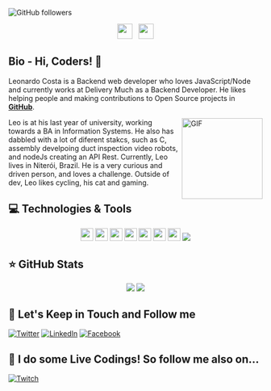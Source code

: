 ![GitHub followers](https://img.shields.io/github/followers/LeoFC97?style=social)


<p align='center'>
<a href="https://twitter.com/leofc97"><img height="30" src="https://github.com/stephenajulu/WaylonWalker/blob/main/icon/twitter.png?raw=true"></a>&nbsp;&nbsp;
<a href="https://www.linkedin.com/in/leonardo-costa-b627a1189/"><img height="30" src="https://github.com/stephenajulu/WaylonWalker/blob/main/icon/linkedin.png?raw=true"></a>

</p>

## Bio - Hi, Coders! 👋

Leonardo Costa is a Backend web developer who loves JavaScript/Node and currently works at Delivery Much as a Backend Developer. He likes helping people and making contributions to Open Source projects in  **[GitHub](https://github.com/leoFC97)**. 

<img align="right" alt="GIF" height="160px" src="https://media.giphy.com/media/du3J3cXyzhj75IOgvA/giphy.gif" />

Leo is at his last year of university, working towards a BA in Information Systems. He also has dabbled with a lot of diferent stakcs, such as C,  assembly develpoing duct inspection video robots, and nodeJs creating an API Rest. Currently, Leo lives in Niterói, Brazil. He is a very curious and driven person, and loves a challenge. 
Outside of dev, Leo likes cycling, his cat and gaming.

## 💻 Technologies & Tools

<p align="center">

<img src="https://img.shields.io/badge/javascript-%23F7DF1E.svg?&style=for-the-badge&logo=javascript&logoColor=black" height="25"/>
<img src="https://img.shields.io/badge/typescript%20-%23007ACC.svg?&style=for-the-badge&logo=typescript&logoColor=white" height="25"/>
<img src="https://img.shields.io/badge/node.js%20-%2343853D.svg?&style=for-the-badge&logo=node.js&logoColor=white" height="25"/>
<img src="https://img.shields.io/badge/express.js%20-%23404d59.svg?&style=for-the-badge" height="25"/>
<img src="https://img.shields.io/badge/-npm-CB3837?style=flat-square&logo=npm" height="25"/>
<img src="https://img.shields.io/badge/-GitHub-181717?style=flat-square&logo=github" height="25"/>
<img src="https://img.shields.io/badge/MongoDB-%234ea94b.svg?&style=for-the-badge&logo=mongodb&logoColor=white" height="25"/>
<img src="https://img.shields.io/badge/181717?style=flat-square&logo=C" "height="25"/>

</p>

## ⭐ GitHub Stats

<p align = "center">
  <img src = "https://github-readme-stats.vercel.app/api?username=LeoFC97&show_icons=true&theme=tokyonight&line_height=27">
  <img src = "https://github-readme-stats.vercel.app/api/top-langs/?username=LeoFC97&hide=css,java,html&theme=tokyonight">
</p>

## 🎯 Let's Keep in Touch and Follow me 

[![Twitter](https://img.shields.io/badge/twitter-%231DA1F2.svg?&style=for-the-badge&logo=twitter&logoColor=white)](https://twitter.com/leofc97)
[![LinkedIn](https://img.shields.io/badge/linkedin-%230077B5.svg?&style=for-the-badge&logo=linkedin&logoColor=white)](https://www.linkedin.com/in/leonardo-costa-b627a1189/)
[![Facebook](https://img.shields.io/badge/facebook-%231877F2.svg?&style=for-the-badge&logo=facebook&logoColor=white)](https://www.facebook.com/leonardo.fernandes.102977)


## 🔴 I do some Live Codings! So follow me also on...

[![Twitch](https://img.shields.io/badge/twitch-%239146FF.svg?&style=for-the-badge&logo=twitch&logoColor=white)](https://www.twitch.tv/leofcosta97)
